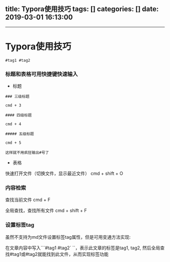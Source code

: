 title: Typora使用技巧
tags: []
categories: []
date: 2019-03-01 16:13:00
---

---
# Typora使用技巧

`#tag1 #tag2`



### 标题和表格可用快捷键快速输入

* 标题

```shell
### 三级标题

cmd + 3

#### 四级标题

cmd + 4

##### 五级标题

cmd + 5

这样就不用疯狂输出#号了
```

* 表格



快速打开文件（切换文件，显示最近文件） cmd + shift + O



### 内容检索

查找当前文件 cmd + F

全局查找，查找所有文件 cmd + shift + F



### 设置标签tag

虽然不支持为md文件设置标签tag属性，但是可用变通方法实现:

在文章内容中写入```#tag1 #tag2` ``，表示此文章的标签是tag1, tag2, 然后全局查找#tag1或#tag2就能找到此文件，从而实现标签功能